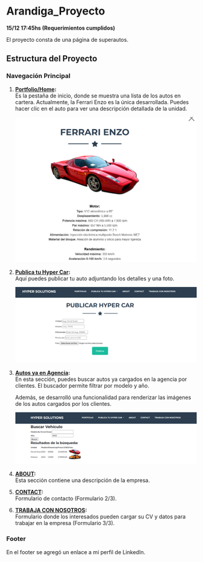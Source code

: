 # Arandiga_Proyecto

**15/12 17:45hs (Requerimientos cumplidos)**

El proyecto consta de una página de superautos.

## Estructura del Proyecto

### Navegación Principal

1. **[Portfolio/Home](http://127.0.0.1:8000/APP/inicio/):**  
   Es la pestaña de inicio, donde se muestra una lista de los autos en cartera. Actualmente, la Ferrari Enzo es la única desarrollada. Puedes hacer clic en el auto para ver una descripción detallada de la unidad.
   
   ![Ferrari Enzo](image.png)

2. **[Publica tu Hyper Car](http://127.0.0.1:8000/APP/publicar_rodado/):**  
   Aquí puedes publicar tu auto adjuntando los detalles y una foto.
   
   ![Formulario de publicación](image-1.png)

3. **[Autos ya en Agencia](http://127.0.0.1:8000/APP/buscar-vehiculo/):**  
   En esta sección, puedes buscar autos ya cargados en la agencia por clientes. El buscador permite filtrar por modelo y año.
   
   Además, se desarrolló una funcionalidad para renderizar las imágenes de los autos cargados por los clientes.
   
   ![Búsqueda de vehículos](image-2.png)

4. **[ABOUT](http://127.0.0.1:8000/APP/acercade/):**  
   Esta sección contiene una descripción de la empresa.

5. **[CONTACT](http://127.0.0.1:8000/APP/formulario/):**  
   Formulario de contacto (Formulario 2/3).

6. **[TRABAJA CON NOSOTROS](http://127.0.0.1:8000/APP/publicar_cv/):**  
   Formulario donde los interesados pueden cargar su CV y datos para trabajar en la empresa (Formulario 3/3).

### Footer

En el footer se agregó un enlace a mi perfil de LinkedIn.

